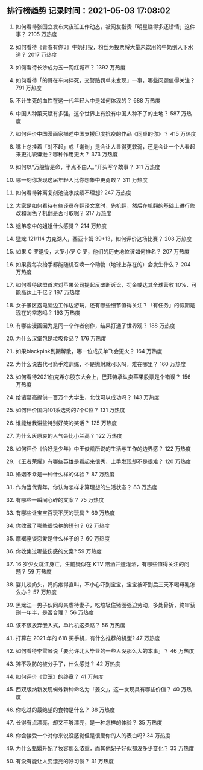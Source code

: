 
## 排行榜趋势 记录时间：2021-05-03 17:08:02
  
  1. 如何看待张国立发布大夜班工作动态，被网友指责「明星赚得多还矫情」这件事？ 2105 万热度
    
  2. 如何看待《青春有你3》牛奶打投，粉丝为投票将大量未饮用的牛奶倒入下水道？ 2017 万热度
    
  3. 如何看待长沙成为五一网红城市？ 1392 万热度
    
  4. 如何看待「的哥在车内猝死，交警贴罚单未发现」一事，哪些问题值得关注？ 791 万热度
    
  5. 不计生死的血性在这一代年轻人中是如何体现的？ 688 万热度
    
  6. 中国人种菜天赋有多强，这个世界上有没有中国人种不了的土地？ 587 万热度
    
  7. 如何评价中国漫画家描述中国支援印度抗疫的作品《同桌的你》？ 415 万热度
    
  8. 嘴上总挂着「对不起」或「谢谢」是会让人显得更软弱，还是会让一个人看起来更礼貌谦逊？哪种作用更大？ 373 万热度
    
  9. 如何以“万般皆是命，半点不由人。”开头写个故事？ 311 万热度
    
  10. 哪一刻你发现这届年轻人比你想象中更勇敢？ 311 万热度
    
  11. 如何看待钟离复刻池流水成绩不理想? 247 万热度
    
  12. 大家是如何看待有些译员在翻译文章时，先机翻，然后在机翻的基础上进行修改和润色？机翻是否可取呢？ 217 万热度
    
  13. 姐弟恋中的姐姐什么感觉？ 214 万热度
    
  14. 猛龙 121:114 力克湖人，西亚卡姆 39+13，如何评价这场比赛？ 208 万热度
    
  15. 如果 C 罗退役，大罗小罗 C 罗，他们的历史地位该如何排名？ 207 万热度
    
  16. 如果我每次抬手都能随机召唤一个动物（地球上存在的）会发生什么？ 204 万热度
    
  17. 如何看待欧盟首次对苹果公司提起反垄断诉讼，罚金或达其全球营收 10%，可能高达上千亿？ 197 万热度
    
  18. 女子景区抱电脑边工作边游玩，还有哪些细节值得关注？「有任务」的假期是现在的常态吗？ 193 万热度
    
  19. 有哪些漫画因为是同一个作者创作，结果打通了世界观？ 188 万热度
    
  20. 为什么汉堡包是垃圾食品？ 176 万热度
    
  21. 如果blackpink到期解散，哪一位成员单飞会更火？ 164 万热度
    
  22. 为什么说古代弓箭手难训练，不是抛射就可以吗，难在哪里？ 160 万热度
    
  23. 如何看待2021伯克希尔股东大会上，巴菲特承认卖苹果股票是个错误？ 156 万热度
    
  24. 给诸葛亮提供一百万个大学生，北伐可以成功吗？ 143 万热度
    
  25. 如何评价国内101系选秀的7个C位？ 131 万热度
    
  26. 谁能给我讲些特别好笑的笑话？ 125 万热度
    
  27. 为什么灰原哀的人气会比小兰高？ 122 万热度
    
  28. 如何评价《恰好是少年》中王俊凯所说的生活与工作的边界感？ 122 万热度
    
  29. 《王者荣耀》有哪些英雄是看起来很秀，上手发现却不是很难？ 120 万热度
    
  30. 婚姻不幸是一种什么样的体验？ 87 万热度
    
  31. 作为当代青年，你认为怎样才算理想的生活状态？ 83 万热度
    
  32. 有哪些一瞬间心碎的文案？ 75 万热度
    
  33. 有哪些让宝宝百玩不厌的玩具？ 69 万热度
    
  34. 你收藏了哪些很惊艳的短句？ 62 万热度
    
  35. 摩羯座谈恋爱是什么样子的？ 60 万热度
    
  36. 你收集过哪些伤感的文案? 59 万热度
    
  37. 16 岁少女跳江身亡，生前疑似在 KTV 陪酒并遭灌酒，有哪些值得关注的问题？ 59 万热度
    
  38. 婴儿咬奶头，妈妈疼得直叫，不小心吓到宝宝，宝宝被吓到后三天不喝母乳怎么办？ 57 万热度
    
  39. 黑龙江一男子伙同母亲虐待妻子，吃垃圾住猪圈强迫劳动，多处骨折，终审获刑一年半，是否合理？ 56 万热度
    
  40. 该不该放弃嵌入式，单片机这条路？ 56 万热度
    
  41. 打算在 2021 年的 618 买手机，有什么推荐的机型? 47 万热度
    
  42. 如何看待李雪琴说「要允许北大毕业的一些人没那么大的本事」？ 46 万热度
    
  43. 猝不及防的被分手了，什么感觉？ 42 万热度
    
  44. 如何评价《灵笼》的终章？ 41 万热度
    
  45. 西双版纳新发现蜘蛛新种命名为「姜文」，这一发现具有哪些价值？ 40 万热度
    
  46. 你吃过的最绝望的食物是什么？ 38 万热度
    
  47. 长得有点漂亮，却又不够漂亮，是一种怎样的体验？ 35 万热度
    
  48. 你会接受一个对你来说没感觉但是很爱你的人的表白吗? 34 万热度
    
  49. 为什么甄嬛升妃了妆容那么浓重，而其他妃子好似都没多少变化？ 33 万热度
    
  50. 有没有能让人变漂亮的好习惯？ 31 万热度
    